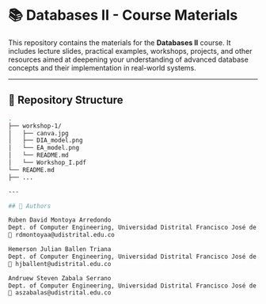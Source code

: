 # 📚 Databases II - Course Materials

This repository contains the materials for the **Databases II** course. It includes lecture slides, practical examples, workshops, projects, and other resources aimed at deepening your understanding of advanced database concepts and their implementation in real-world systems.

---
## 📂 Repository Structure

```bash
.
├── workshop-1/
│   ├── canva.jpg
│   ├── DIA_model.png
│   └── EA_model.png
│   └── README.md
│   └── Workshop_I.pdf
└── README.md
├── ...

---

## 👥 Authors

Ruben David Montoya Arredondo  
Dept. of Computer Engineering, Universidad Distrital Francisco José de Caldas  
📧 rdmontoyaa@udistrital.edu.co  

Hemerson Julian Ballen Triana  
Dept. of Computer Engineering, Universidad Distrital Francisco José de Caldas  
📧 hjballent@udistrital.edu.co  

Andruew Steven Zabala Serrano  
Dept. of Computer Engineering, Universidad Distrital Francisco José de Caldas  
📧 aszabalas@udistrital.edu.co  


